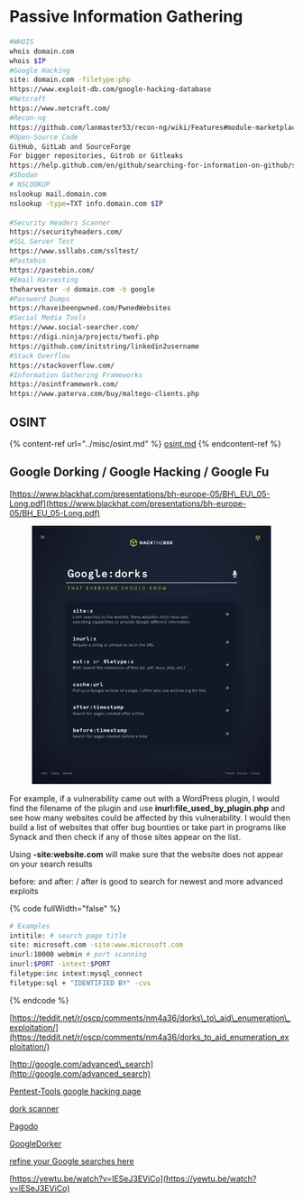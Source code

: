 # Passive Information Gathering

```bash
#WHOIS
whois domain.com
whois $IP
#Google Hacking
site: domain.com -filetype:php
https://www.exploit-db.com/google-hacking-database
#Netcraft
https://www.netcraft.com/
#Recon-ng
https://github.com/lanmaster53/recon-ng/wiki/Features#module-marketplace
#Open-Source Code
GitHub, GitLab and SourceForge
For bigger repositories, Gitrob or Gitleaks 
https://help.github.com/en/github/searching-for-information-on-github/searching-code
#Shodan
# NSLOOKUP
nslookup mail.domain.com
nslookup -type=TXT info.domain.com $IP

#Security Headers Scanner
https://securityheaders.com/
#SSL Server Test
https://www.ssllabs.com/ssltest/
#Pastebin
https://pastebin.com/
#Email Harvesting
theharvester -d domain.com -b google
#Password Dumps
https://haveibeenpwned.com/PwnedWebsites
#Social Media Tools
https://www.social-searcher.com/
https://digi.ninja/projects/twofi.php
https://github.com/initstring/linkedin2username
#Stack Overflow
https://stackoverflow.com/
#Information Gathering Frameworks
https://osintframework.com/
https://www.paterva.com/buy/maltego-clients.php
```

## OSINT

{% content-ref url="../misc/osint.md" %}
[osint.md](../misc/osint.md)
{% endcontent-ref %}

## Google Dorking / Google Hacking / Google Fu

[https://www.blackhat.com/presentations/bh-europe-05/BH\_EU\_05-Long.pdf](https://www.blackhat.com/presentations/bh-europe-05/BH_EU_05-Long.pdf)

<figure><img src="../.gitbook/assets/image (16).png" alt=""><figcaption></figcaption></figure>

For example, if a vulnerability came out with a WordPress plugin, I would find the filename of the plugin and use **inurl:file\_used\_by\_plugin.php** and see how many websites could be affected by this vulnerability. I would then build a list of websites that offer bug bounties or take part in programs like Synack and then check if any of those sites appear on the list.

Using **-site:website.com** will make sure that the website does not appear on your search results

before: and after: / after is good to search for newest and more advanced exploits

{% code fullWidth="false" %}
```sh
# Examples
intitile: # search page title
site: microsoft.com -site:www.microsoft.com
inurl:10000 webmin # port scanning
inurl:$PORT -intext:$PORT
filetype:inc intext:mysql_connect
filetype:sql + "IDENTIFIED BY" -cvs
```
{% endcode %}

[https://teddit.net/r/oscp/comments/nm4a36/dorks\_to\_aid\_enumeration\_exploitation/](https://teddit.net/r/oscp/comments/nm4a36/dorks_to_aid_enumeration_exploitation/)

[http://google.com/advanced\_search](http://google.com/advanced_search)

[Pentest-Tools google hacking page](https://pentest-tools.com/information-gathering/google-hacking)

[dork scanner](https://github.com/madhavmehndiratta/dorkScanner)

[Pagodo](https://awesomeopensource.com/project/opsdisk/pagodo)

[GoogleDorker](https://awesomeopensource.com/project/nerrorsec/GoogleDorker)

[refine your Google searches here](https://support.google.com/websearch/answer/2466433)

[https://yewtu.be/watch?v=lESeJ3EViCo](https://yewtu.be/watch?v=lESeJ3EViCo)
